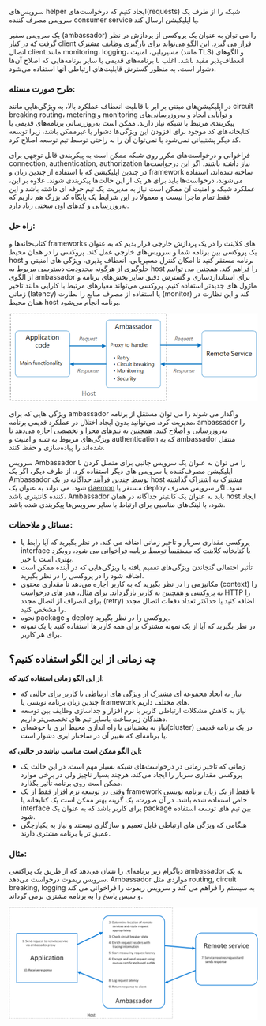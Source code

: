   
سرویس‌های helper ایجاد کنیم که درخواست‌های(requests) شبکه را از طرف یک سرویس مصرف کننده consumer service یا اپلیکیشن ارسال کند.

یک سرویس سفیر (ambassador) را می توان به عنوان یک پروکسی  از پردازش  در نظر گرفت که در کنار client قرار می گیرد. این الگو می‌تواند برای بارگیری وظایف مشترک اتصال client مانند monitoring، logging، مسیریابی، امنیت (مانند TLS) و الگوهای انعطاف‌پذیر مفید باشد. اغلب با برنامه‌های قدیمی یا سایر برنامه‌هایی که اصلاح آن‌ها دشوار است، به منظور گسترش قابلیت‌های ارتباطی آنها استفاده می‌شود.

### **طرح صورت مسئله:**

  
در اپلیکیشن‌های مبتنی بر ابر با قابلیت انعطاف عملکرد بالا، به ویژگی‌هایی مانند circuit breaking routing، metering و monitoring و توانایی ایجاد و به‌روزرسانی‌های پیکربندی مرتبط با شبکه نیاز دارند. ممکن است به‌روزرسانی برنامه‌های قدیمی یا کتابخانه‌های کد موجود برای افزودن این ویژگی‌ها دشوار یا غیرممکن باشد، زیرا توسعه کد دیگر پشتیبانی نمی‌شود یا نمی‌توان آن را به راحتی توسط تیم توسعه اصلاح کرد.

فراخوانی و درخواست‌های مکرر روی شبکه ممکن است به پیکربندی قابل توجهی برای connection, authentication, authorization نیاز داشته باشند. اگر این درخواست‌ها در چندین اپلیکیشن که با استفاده از چندین زبان و framework ساخته شده‌اند، استفاده می‌شوند، درخواست‌ها باید برای هر یک از این حالت‌ها پیکربندی شوند. علاوه بر این، عملکرد شبکه و امنیت آن ممکن است نیاز به مدیریت یک تیم حرفه ای داشته باشد و این فقط تمام ماجرا نیست و معمولا در این شرایط یک پایگاه کد بزرگ هم داریم که به‌روزرسانی و کدهای اون سختی زیاد دارد.

### راه حل:

کتاب‌خانه‌ها و frameworks های کلاینت را در یک پردازش خارجی قرار بدیم که به عنوان یک پروکسی بین برنامه شما و سرویس‌های خارجی عمل کند. پروکسی را در همان محیط host برنامه مستقر کنید تا امکان کنترل مسیریابی، انعطاف پذیری، ویژگی های امنیتی و جلوگیری از هرگونه محدودیت دسترسی مربوط به host را فراهم کند. همچنین می توانیم از الگوی ambassador برای استانداردسازی و گسترش دقیق سایر بخش‌های برنامه و ماژول های جدیدتر استفاده کنیم. پروکسی می‌تواند معیارهای مرتبط با کارایی مانند تاخیر زمانی (latency) یا استفاده از مصرف منابع را نظارت (monitor) کند و این نظارت در همان محیط host برنامه انجام می‌شود.

![ambassador](../assets/design_implementation/ambassador.png)

ویژگی هایی که برای ambassador واگذار می شوند را می توان مستقل از برنامه مدیریت کرد. می‌توانید بدون ایجاد اختلال در عملکرد قدیمی برنامه، ambassador را به‌روزرسانی و اصلاح کنید. همچنین به تیم‌های مجزا و تخصصی اجازه می‌دهد تا ویژگی‌های مربوط به شبه و امنیت و  authentication که به ambassador منتقل شده‌اند را پیاده‌سازی و حفظ کنند.

سرویس Ambassador را می توان به عنوان یک سرویس جانبی برای متصل کردن با اپلیکیشن مصرف‌کننده یا سرویس های دیگر استفاده کرد. از طرف دیگر، اگر یک Ambassador توسط چندین فرآیند جداگانه در یک host مشترک به اشتراک گذاشته شود، می تواند به عنوان یک [daemon](https://en.wikipedia.org/wiki/Daemon_(computing)) مستقر یا deploy شود. اگر سرویس مصرف کننده کانتینری باشد، Ambassador باید به عنوان یک کانتینر جداگانه در همان host ایجاد شود، با لینک‌های مناسبی برای ارتباط با سایر سرویس‌ها پیکربندی شده باشد.

### مسائل و ملاحظات:

- پروکسی مقداری سربار و تاخیر زمانی اضافه می کند. در نظر بگیرید که آیا رابط یا interface یا کتابخانه کلاینت که مستقیماً توسط برنامه فراخوانی می شود، رویکرد بهتری است یا خیر.
- تأثیر احتمالی گنجاندن ویژگی‌های تعمیم یافته یا ویژگی‌هایی که در آینده ممکن است اضافه شود را در پروکسی را در نظر بگیرید.
- مکانیزمی را در نظر بگیرید که به کاربر اجازه می‌دهد تا مقداری محتوی (context) را به پروکسی و همچنین به کاربر بازگرداند. برای مثال، هدر های درخواست HTTP را برای انصراف از اتصال مجدد (retry) اضافه کنید یا حداکثر تعداد دفعات اتصال مجدد را مشخص کنید.
- نحوه package و deploy پروکسی را در نظر بگیرید.
- در نظر بگیرید که آیا از یک نمونه مشترک برای همه کاربرها استفاده کنید یا یک نمونه برای هر کاربر.

## **چه زمانی از این الگو استفاده کنیم؟**

**از این الگو زمانی استفاده کنید که:**

- نیاز به ایجاد مجموعه ای مشترک از ویژگی های ارتباطی با کاربر برای حالتی که چندین زبان برنامه نویسی یا framework های مختلف داریم.
- نیاز به کاهش مشکلات ارتباطی کاربر با نرم افزار و جداسازی وظایف بین توسعه دهندگان زیرساخت باسایر تیم های تخصصی‌تر داریم.
- نیاز به پشتیبانی یا راه اندازی محیط ابری یا خوشه‌ای(cluster) در یک برنامه قدیمی یا برنامه‌ای که تغییر آن در ساختار ابری دشوار است.

**این الگو ممکن است مناسب نباشد در حالتی که:**

- زمانی که تاخیر زمانی در درخواست‌های شبکه بسیار مهم است. در این حالت یک پروکسی مقداری سربار را ایجاد می‌کند، هرچند بسیار ناچیز ولی در برخی موارد ممکن است روی برنامه تأثیر بگذارد.
- وقتی در توسعه نرم افزار فقط از یک framework یا فقط از یک زبان برنامه نویسی خاص استفاده شده باشد. در آن صورت، یک گزینه بهتر ممکن است یک کتابخانه یا interface برای کاربر باشد که به عنوان یک package بین تیم های توسعه استفاده شود.
- هنگامی که ویژگی های ارتباطی قابل تعمیم و سازگاری نیستند و نیاز به یکپارچگی عمیق تر با برنامه مشتری دارند.

### **مثال:**

دیاگرام زیر برنامه‌ای را نشان می‌دهد که از طریق یک پراکسی ambassador به یک سرویس ریموت درخواست می‌دهد. Ambassador مواردی مثل routing, circuit breaking, logging به سیستم را فراهم می کند و سرویس ریموت را فراخوانی می کند و سپس پاسخ را به برنامه مشتری برمی گرداند.

![ambassador-example](../assets/design_implementation/ambassador-example.png)
